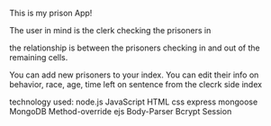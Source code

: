 This is my prison App!

The user in mind is the clerk checking the prisoners in

the relationship is between the prisoners checking in and out of the remaining cells.

You can add new prisoners to your index. You can edit their info on behavior, race, age, time left on sentence from the clecrk side index

technology used:
node.js JavaScript HTML css express mongoose MongoDB Method-override ejs Body-Parser Bcrypt Session 
